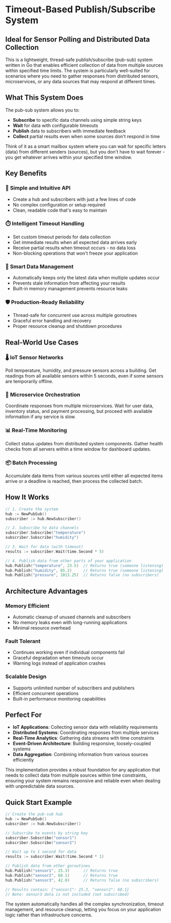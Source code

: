 # Timeout-Based Publish/Subscribe System
## Ideal for Sensor Polling and Distributed Data Collection

This is a lightweight, thread-safe publish/subscribe (pub-sub) system written in Go that enables efficient collection of data from multiple sources within specified time limits. The system is particularly well-suited for scenarios where you need to gather responses from distributed sensors, microservices, or any data sources that may respond at different times.

## What This System Does

The pub-sub system allows you to:
- **Subscribe** to specific data channels using simple string keys
- **Wait** for data with configurable timeouts
- **Publish** data to subscribers with immediate feedback
- **Collect** partial results even when some sources don't respond in time

Think of it as a smart mailbox system where you can wait for specific letters (data) from different senders (sources), but you don't have to wait forever - you get whatever arrives within your specified time window.

## Key Benefits

### 🚀 **Simple and Intuitive API**
- Create a hub and subscribers with just a few lines of code
- No complex configuration or setup required
- Clean, readable code that's easy to maintain

### ⏱️ **Intelligent Timeout Handling**
- Set custom timeout periods for data collection
- Get immediate results when all expected data arrives early
- Receive partial results when timeout occurs - no data loss
- Non-blocking operations that won't freeze your application

### 🔄 **Smart Data Management**
- Automatically keeps only the latest data when multiple updates occur
- Prevents stale information from affecting your results
- Built-in memory management prevents resource leaks

### 🛡️ **Production-Ready Reliability**
- Thread-safe for concurrent use across multiple goroutines
- Graceful error handling and recovery
- Proper resource cleanup and shutdown procedures

## Real-World Use Cases

### 🌡️ **IoT Sensor Networks**
Poll temperature, humidity, and pressure sensors across a building. Get readings from all available sensors within 5 seconds, even if some sensors are temporarily offline.

### 🔧 **Microservice Orchestration**
Coordinate responses from multiple microservices. Wait for user data, inventory status, and payment processing, but proceed with available information if any service is slow.

### 📊 **Real-Time Monitoring**
Collect status updates from distributed system components. Gather health checks from all servers within a time window for dashboard updates.

### 📦 **Batch Processing**
Accumulate data items from various sources until either all expected items arrive or a deadline is reached, then process the collected batch.

## How It Works

```go
// 1. Create the system
hub := NewPubSub()
subscriber := hub.NewSubscriber()

// 2. Subscribe to data channels
subscriber.Subscribe("temperature")
subscriber.Subscribe("humidity")

// 3. Wait for data (with timeout)
results := subscriber.Wait(time.Second * 5)

// 4. Publish data from other parts of your application
hub.Publish("temperature", 23.5)  // Returns true (someone listening)
hub.Publish("humidity", 65.2)     // Returns true (someone listening)
hub.Publish("pressure", 1013.25)  // Returns false (no subscribers)
```

## Architecture Advantages

### **Memory Efficient**
- Automatic cleanup of unused channels and subscribers
- No memory leaks even with long-running applications
- Minimal resource overhead

### **Fault Tolerant**
- Continues working even if individual components fail
- Graceful degradation when timeouts occur
- Warning logs instead of application crashes

### **Scalable Design**
- Supports unlimited number of subscribers and publishers
- Efficient concurrent operations
- Built-in performance monitoring capabilities

## Perfect For

- **IoT Applications**: Collecting sensor data with reliability requirements
- **Distributed Systems**: Coordinating responses from multiple services
- **Real-Time Analytics**: Gathering data streams with time constraints
- **Event-Driven Architecture**: Building responsive, loosely-coupled systems
- **Data Aggregation**: Combining information from various sources efficiently

This implementation provides a robust foundation for any application that needs to collect data from multiple sources within time constraints, ensuring your system remains responsive and reliable even when dealing with unpredictable data sources.

## Quick Start Example

```go
// Create the pub-sub hub
hub := NewPubSub()
subscriber := hub.NewSubscriber()

// Subscribe to events by string key
subscriber.Subscribe("sensor1")
subscriber.Subscribe("sensor2")

// Wait up to 1 second for data
results := subscriber.Wait(time.Second * 1)

// Publish data from other goroutines
hub.Publish("sensor1", 25.3)      // Returns true
hub.Publish("sensor2", 68.1)      // Returns true
hub.Publish("sensor3", 42.0)      // Returns false (no subscribers)

// Results contain: {"sensor1": 25.3, "sensor2": 68.1}
// Note: sensor3 data is not included (not subscribed)
```

The system automatically handles all the complex synchronization, timeout management, and resource cleanup, letting you focus on your application logic rather than infrastructure concerns.
